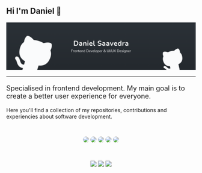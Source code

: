 <h2>Hi I'm Daniel 👋</h2>

<img src="./banner_github.png" >

---

<p style="margin-top: 20px; font-size: 18px;">
Specialised in frontend development. My main goal is to create a better user experience for everyone.

Here you'll find a collection of my repositories, contributions and experiencies about software development.

</p>

<br>

<p align="center">
    <img style="border-radius: 20px;" src="https://img.shields.io/badge/react-%2320232a.svg?style=for-the-badge&logo=react&logoColor=%2361DAFB">
    <img style="border-radius: 20px;" src="https://img.shields.io/badge/react_native-%2320232a.svg?style=for-the-badge&logo=react&logoColor=%2361DAFB">
    <img style="border-radius: 20px;" src="https://img.shields.io/badge/tailwindcss-%2338B2AC.svg?style=for-the-badge&logo=tailwind-css&logoColor=white">
    <img style="border-radius: 20px;" src="https://img.shields.io/badge/vite-%23646CFF.svg?style=for-the-badge&logo=vite&logoColor=white">
    <img style="border-radius: 20px;" src="https://img.shields.io/badge/Visual_Studio_Code-0078D4?style=for-the-badge&logo=visual%20studio%20code&logoColor=white">
</p>

<br>

<p align="center">
    <img src="https://img.shields.io/badge/Visual_Studio_Code-0078D4?style=for-the-badge&logo=visual%20studio%20code&logoColor=white">
    <img src="https://img.shields.io/badge/IntelliJ_IDEA-000000.svg?style=for-the-badge&logo=intellij-idea&logoColor=white">
    <img src="https://img.shields.io/badge/Atom-66595C?style=for-the-badge&logo=Atom&logoColor=white">
</p>
